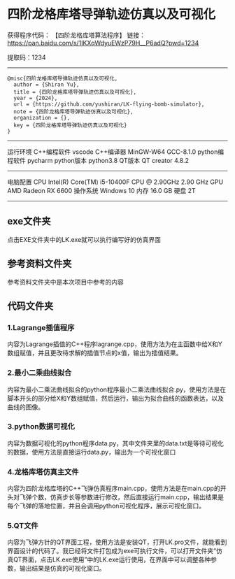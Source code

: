 
# 四阶龙格库塔导弹轨迹仿真以及可视化
获得程序代码：
【四阶龙格库塔算法程序】
链接：https://pan.baidu.com/s/1IKXqWdyuEWzP79H__P6adQ?pwd=1234

提取码：1234
*******************************************
```
@misc{四阶龙格库塔导弹轨迹仿真以及可视化,
  author = {Shiran Yu},
  title = {四阶龙格库塔导弹轨迹仿真以及可视化},
  year = {2024},
  url = {https://github.com/yushiran/LK-flying-bomb-simulator},
  note = {四阶龙格库塔导弹轨迹仿真以及可视化},
  organization = {},
  key = {四阶龙格库塔导弹轨迹仿真以及可视化}
}
```
*******************************************
运行环境
C++编程软件             vscode
C++编译器                MinGW-W64 GCC-8.1.0
python编程软件         pycharm 
python版本                python3.8
QT版本                      QT creator 4.8.2
*******************************************
电脑配置
CPU	Intel(R) Core(TM) i5-10400F CPU @ 2.90GHz   2.90 GHz
GPU        AMD Radeon RX 6600
操作系统  Windows 10
内存	16.0 GB
硬盘         2T
*******************************************
## exe文件夹
点击EXE文件夹中的LK.exe就可以执行编写好的仿真界面
## 参考资料文件夹
参考资料文件夹中是本次项目中参考的内容


## 代码文件夹
### 1.Lagrange插值程序
内容为Lagrange插值的C++程序lagrange.cpp，使用方法为在主函数中给X和Y数组赋值，并且更改待求解的插值节点的x值，输出为插值结果。

### 2.最小二乘曲线拟合
内容为最小二乘法曲线拟合的python程序最小二乘法曲线拟合.py，使用方法是在脚本开头的部分给X和Y数组赋值，然后运行，输出为拟合曲线的函数表达，以及曲线的图像。

### 3.python数据可视化
内容为数据可视化的python程序data.py，其中文件夹里的data.txt是等待可视化的数据，使用方法是直接运行data.py，输出为一个可视化窗口

### 4.龙格库塔仿真主文件
内容为四阶龙格库塔的C++飞弹仿真程序main.cpp，使用方法是在main.cpp的开头对飞弹个数，仿真步长等参数进行修改，然后直接运行main.cpp，输出结果是每个飞弹的落地位置，并且会调用python可视化程序，展示可视化窗口。

### 5.QT文件
内容为飞弹方针的QT界面工程，使用方法是安装QT，打开LK.pro文件，就能看到界面设计的代码了。我已经将文件打包成为exe可执行文件，可以打开文件夹“仿真QT界面，点击LK.exe使用”中的LK.exe运行使用，在界面中可以调整各种参数，输出结果是仿真的可视化窗口。



